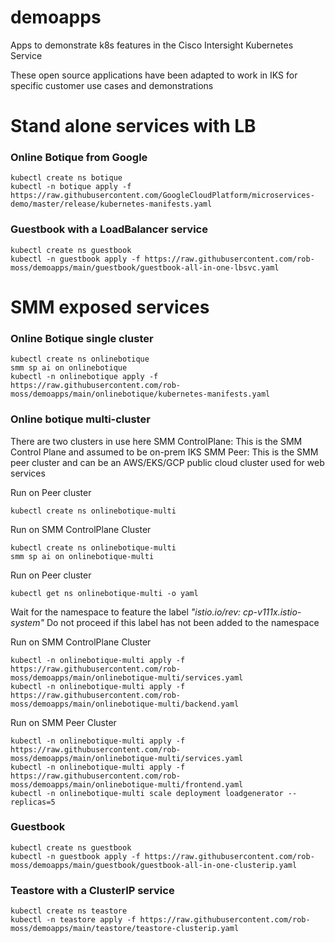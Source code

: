 # demoapps
Apps to demonstrate k8s features in the Cisco Intersight Kubernetes Service

These open source applications have been adapted to work in IKS for specific customer use cases and demonstrations


# Stand alone services with LB
### Online Botique from Google
```
kubectl create ns botique
kubectl -n botique apply -f https://raw.githubusercontent.com/GoogleCloudPlatform/microservices-demo/master/release/kubernetes-manifests.yaml
```


### Guestbook with a LoadBalancer service
```
kubectl create ns guestbook
kubectl -n guestbook apply -f https://raw.githubusercontent.com/rob-moss/demoapps/main/guestbook/guestbook-all-in-one-lbsvc.yaml
```


# SMM exposed services

### Online Botique single cluster
```
kubectl create ns onlinebotique
smm sp ai on onlinebotique
kubectl -n onlinebotique apply -f https://raw.githubusercontent.com/rob-moss/demoapps/main/onlinebotique/kubernetes-manifests.yaml
```

### Online botique multi-cluster

There are two clusters in use here
SMM ControlPlane: This is the SMM Control Plane and assumed to be on-prem IKS
SMM Peer: This is the SMM peer cluster and can be an AWS/EKS/GCP public cloud cluster used for web services


Run on Peer cluster
```
kubectl create ns onlinebotique-multi
```

Run on SMM ControlPlane Cluster
```
kubectl create ns onlinebotique-multi
smm sp ai on onlinebotique-multi
```

Run on Peer cluster
```
kubectl get ns onlinebotique-multi -o yaml
```
Wait for the namespace to feature the label *"istio.io/rev: cp-v111x.istio-system"*
Do not proceed if this label has not been added to the namespace

Run on SMM ControlPlane Cluster
```
kubectl -n onlinebotique-multi apply -f https://raw.githubusercontent.com/rob-moss/demoapps/main/onlinebotique-multi/services.yaml
kubectl -n onlinebotique-multi apply -f https://raw.githubusercontent.com/rob-moss/demoapps/main/onlinebotique-multi/backend.yaml
```

Run on SMM Peer Cluster
```
kubectl -n onlinebotique-multi apply -f https://raw.githubusercontent.com/rob-moss/demoapps/main/onlinebotique-multi/services.yaml
kubectl -n onlinebotique-multi apply -f https://raw.githubusercontent.com/rob-moss/demoapps/main/onlinebotique-multi/frontend.yaml
kubectl -n onlinebotique-multi scale deployment loadgenerator --replicas=5
```

### Guestbook
```
kubectl create ns guestbook
kubectl -n guestbook apply -f https://raw.githubusercontent.com/rob-moss/demoapps/main/guestbook/guestbook-all-in-one-clusterip.yaml
```

### Teastore with a ClusterIP service
```
kubectl create ns teastore
kubectl -n teastore apply -f https://raw.githubusercontent.com/rob-moss/demoapps/main/teastore/teastore-clusterip.yaml
```

